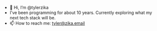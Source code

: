 - 👋 Hi, I’m @tylerzika
- I've been programming for about 10 years. Currently exploring what my next tech stack will be.
- 📫 How to reach me: tyler@zika.email

<!---
tylerzika/tylerzika is a ✨ special ✨ repository because its `README.md` (this file) appears on your GitHub profile.
You can click the Preview link to take a look at your changes.
--->
